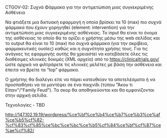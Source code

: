    CTGOV-02: Συχνά Φάρμακα για την αντιμετώπιση μιας συγκεκριμένης Ασθένεια

   Να φτιάξετε μια δικτυακή εφαρμογή η οποία βρίσκει τα 10 (max) πιο συχνά φάρμακα που έχουν χορηγηθεί (element: intervention) για την αντιμετώπιση μιας συγκεκριμένης ασθένειας.
   Το input θα είναι το όνομα της ασθένειας το οποίο θα το ορίζει ο χρήστης μέσω της web σελίδας και το output θα είναι το 10 (max) πιο συχνά φάρμακα (για την ακρίβεια, φαρμακευτικές ουσίες) καθώς και η συχνότητα χρήσης τους.
    Για τις ανάγκες τις εφαρμογής αυτής θα χρειαστεί να κατεβάσετε όλες τις διαθέσιμες κλινικές δοκιμές (XML αρχεία) από το https://clinicaltrials.gov/ ώστε αρχικά να φιλτράρετε τις κλινικές μελέτες με βάση την ασθένεια και έπειτα να βρείτε τα “top” φάρμακα.

Ο χρήστης θα διαλέγει είτε να πάρει κατευθείαν τα αποτελέσματα ή να προσπαθήσει να τα μαντέψει σε ένα παιχνίδι (τύπου "Άκου τι Είπαν"/"Family Feud"). Τα σκορ θα αποθηκεύονται και θα εμφανίζονται στην αρχική σελίδα.

Τεχνολογίες - TBD

http://147.102.19.19/wordpress/%ce%bf%ce%b4%ce%b7%ce%b3%ce%af%ce%b5%cf%82-%cf%83%cf%85%ce%bc%ce%bc%ce%b5%cf%84%ce%bf%cf%87%ce%ae%cf%82/
